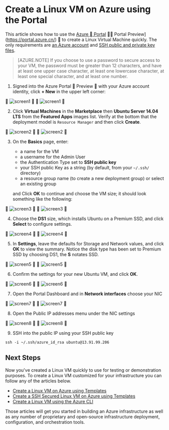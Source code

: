 <properties
    pageTitle="Create a Linux VM using the Azure Portal | Microsoft Azure"
    description="Create a Linux VM using the Azure Portal."
    services="virtual-machines-linux"
    documentationCenter=""
    authors="vlivech"
    manager="timlt"
    editor=""
    tags="azure-resource-manager"
/>

<tags
	ms.service="virtual-machines-linux"
	ms.date="04/29/2016"
	wacn.date=""/>

# Create a Linux VM on Azure using the Portal

This article shows how to use the [Azure  Portal](https://portal.azure.com/)  Portal Preview](https://portal.azure.cn/)  to create a Linux Virtual Machine quickly. The only requirements are [an Azure account](/pricing/1rmb-trial/) and [SSH public and private key files](/documentation/articles/virtual-machines-linux-mac-create-ssh-keys/).

> [AZURE.NOTE] If you choose to use a password to secure access to your VM, the password must be greater than 12 characters, and have at least one upper case character, at least one lowercase character, at least one special character, and at least one number. 


1. Signed into the Azure Portal  Preview  with your Azure account identity, click **+ New** in the upper left corner:


    ![screen1](../media/virtual-machines-linux-quick-create-portal/screen1.png)


    ![screen1](./media/virtual-machines-linux-quick-create-portal/screen1.png)


2. Click **Virtual Machines** in the **Marketplace** then **Ubuntu Server 14.04 LTS** from the **Featured Apps** images list.  Verify at the bottom that the deployment model is `Resource Manager` and then click **Create**.


    ![screen2](../media/virtual-machines-linux-quick-create-portal/screen2.png)


    ![screen2](./media/virtual-machines-linux-quick-create-portal/screen2.png)


3. On the **Basics** page, enter:
    - a name for the VM
    - a username for the Admin User
    - the Authentication Type set to **SSH public key**
    - your SSH public Key as a string (by default, from your `~/.ssh/` directory)
    - a resource group name (to create a new deployment group) or select an existing group

    and Click **OK** to continue and choose the VM size; it should look something like the following:


    ![screen3](../media/virtual-machines-linux-quick-create-portal/screen3.png)


    ![screen3](./media/virtual-machines-linux-quick-create-portal/screen3.png)


4. Choose the **DS1** size, which installs Ubuntu on a Premium SSD, and click **Select** to configure settings.


    ![screen4](../media/virtual-machines-linux-quick-create-portal/screen4.png)


    ![screen4](./media/virtual-machines-linux-quick-create-portal/screen4.png)


5. In **Settings**, leave the defaults for Storage and Network values, and click **OK** to view the summary.  Notice the disk type has been set to Premium SSD by choosing DS1, the **S** notates SSD.


    ![screen5](../media/virtual-machines-linux-quick-create-portal/screen5.png)


    ![screen5](./media/virtual-machines-linux-quick-create-portal/screen5.png)


6. Confirm the settings for your new Ubuntu VM, and click **OK**.


    ![screen6](../media/virtual-machines-linux-quick-create-portal/screen6.png)


    ![screen6](./media/virtual-machines-linux-quick-create-portal/screen6.png)


7. Open the Portal Dashboard and in **Network interfaces** choose your NIC


    ![screen7](../media/virtual-machines-linux-quick-create-portal/screen7.png)


    ![screen7](./media/virtual-machines-linux-quick-create-portal/screen7.png)


8. Open the Public IP addresses menu under the NIC settings


    ![screen8](../media/virtual-machines-linux-quick-create-portal/screen8.png)


    ![screen8](./media/virtual-machines-linux-quick-create-portal/screen8.png)


9. SSH into the public IP using your SSH public key

```
ssh -i ~/.ssh/azure_id_rsa ubuntu@13.91.99.206
```

## Next Steps

Now you've created a Linux VM quickly to use for testing or demonstration purposes. To create a Linux VM customized for your infrastructure you can follow any of the articles below.

- [Create a Linux VM on Azure using Templates](/documentation/articles/virtual-machines-linux-cli-deploy-templates/)
- [Create a SSH Secured Linux VM on Azure using Templates](/documentation/articles/virtual-machines-linux-create-ssh-secured-vm-from-template/)
- [Create a Linux VM using the Azure CLI](/documentation/articles/virtual-machines-linux-create-cli-complete/)

Those articles will get you started in building an Azure infrastructure as well as any number of proprietary and open-source infrastructure deployment, configuration, and orchestration tools.
